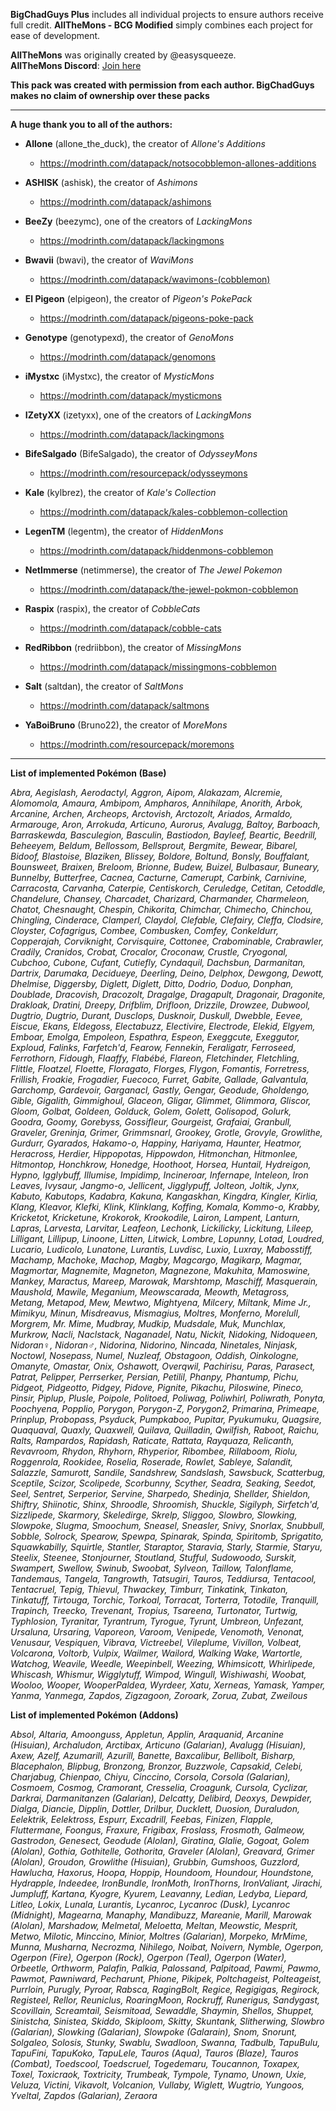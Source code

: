 **BigChadGuys Plus** includes all individual projects to ensure authors receive full credit. **AllTheMons - BCG Modified** simply combines each project for ease of development.

**AllTheMons** was originally created by @easysqueeze.  
**AllTheMons Discord**: [Join here](https://discord.gg/gddMDWX2nS)

**This pack was created with permission from each author. BigChadGuys makes no claim of ownership over these packs**

---

**A huge thank you to all of the authors:**

- **Allone** (allone_the_duck), the creator of _Allone's Additions_
  - https://modrinth.com/datapack/notsocobblemon-allones-additions
    
- **ASHISK** (ashisk), the creator of _Ashimons_
  - https://modrinth.com/datapack/ashimons
    
- **BeeZy** (beezymc), one of the creators of _LackingMons_
  - https://modrinth.com/datapack/lackingmons
    
- **Bwavii** (bwavi), the creator of _WaviMons_
  - https://modrinth.com/datapack/wavimons-(cobblemon)
    
- **El Pigeon** (elpigeon), the creator of _Pigeon's PokePack_
  - https://modrinth.com/datapack/pigeons-poke-pack
    
- **Genotype** (genotypexd), the creator of _GenoMons_
  - https://modrinth.com/datapack/genomons
 
- **iMystxc** (iMystxc), the creator of _MysticMons_
  - https://modrinth.com/datapack/mysticmons
    
- **IZetyXX** (izetyxx), one of the creators of _LackingMons_
  - https://modrinth.com/datapack/lackingmons
 
- **BifeSalgado** (BifeSalgado), the creator of _OdysseyMons_
  - https://modrinth.com/resourcepack/odysseymons
    
- **Kale** (kylbrez), the creator of _Kale's Collection_
  - https://modrinth.com/datapack/kales-cobblemon-collection

- **LegenTM** (legentm), the creator of _HiddenMons_
  - https://modrinth.com/datapack/hiddenmons-cobblemon
    
- **NetImmerse** (netimmerse), the creator of _The Jewel Pokemon_
  - https://modrinth.com/datapack/the-jewel-pokmon-cobblemon

- **Raspix** (raspix), the creator of _CobbleCats_
  - https://modrinth.com/datapack/cobble-cats
    
- **RedRibbon** (redriibbon), the creator of _MissingMons_
  - https://modrinth.com/datapack/missingmons-cobblemon

- **Salt** (saltdan), the creator of _SaltMons_
  - https://modrinth.com/datapack/saltmons
    
- **YaBoiBruno** (Bruno22), the creator of _MoreMons_
  - https://modrinth.com/resourcepack/moremons
    
---

**List of implemented Pokémon (Base)**

_Abra, Aegislash, Aerodactyl, Aggron, Aipom, Alakazam, Alcremie, Alomomola, Amaura, Ambipom, Ampharos, Annihilape, Anorith, Arbok, Arcanine, Archen, Archeops, Arctovish, Arctozolt, Ariados, Armaldo, Armarouge, Aron, Arrokuda, Articuno, Aurorus, Avalugg, Baltoy, Barboach, Barraskewda, Basculegion, Basculin, Bastiodon, Bayleef, Beartic, Beedrill, Beheeyem, Beldum, Bellossom, Bellsprout, Bergmite, Bewear, Bibarel, Bidoof, Blastoise, Blaziken, Blissey, Boldore, Boltund, Bonsly, Bouffalant, Bounsweet, Braixen, Breloom, Brionne, Budew, Buizel, Bulbasaur, Buneary, Bunnelby, Butterfree, Cacnea, Cacturne, Camerupt, Carbink, Carnivine, Carracosta, Carvanha, Caterpie, Centiskorch, Ceruledge, Cetitan, Cetoddle, Chandelure, Chansey, Charcadet, Charizard, Charmander, Charmeleon, Chatot, Chesnaught, Chespin, Chikorita, Chimchar, Chimecho, Chinchou, Chingling, Cinderace, Clamperl, Claydol, Clefable, Clefairy, Cleffa, Clodsire, Cloyster, Cofagrigus, Combee, Combusken, Comfey, Conkeldurr, Copperajah, Corviknight, Corvisquire, Cottonee, Crabominable, Crabrawler, Cradily, Cranidos, Crobat, Crocalor, Croconaw, Crustle, Cryogonal, Cubchoo, Cubone, Cufant, Cutiefly, Cyndaquil, Dachsbun, Darmanitan, Dartrix, Darumaka, Decidueye, Deerling, Deino, Delphox, Dewgong, Dewott, Dhelmise, Diggersby, Diglett, Diglett, Ditto, Dodrio, Doduo, Donphan, Doublade, Dracovish, Dracozolt, Dragalge, Dragapult, Dragonair, Dragonite, Drakloak, Dratini, Dreepy, Drifblim, Drifloon, Drizzile, Drowzee, Dubwool, Dugtrio, Dugtrio, Durant, Dusclops, Dusknoir, Duskull, Dwebble, Eevee, Eiscue, Ekans, Eldegoss, Electabuzz, Electivire, Electrode, Elekid, Elgyem, Emboar, Emolga, Empoleon, Espathra, Espeon, Exeggcute, Exeggutor, Exploud, Falinks, Farfetch'd, Fearow, Fennekin, Feraligatr, Ferroseed, Ferrothorn, Fidough, Flaaffy, Flabébé, Flareon, Fletchinder, Fletchling, Flittle, Floatzel, Floette, Floragato, Florges, Flygon, Fomantis, Forretress, Frillish, Froakie, Frogadier, Fuecoco, Furret, Gabite, Gallade, Galvantula, Garchomp, Gardevoir, Garganacl, Gastly, Gengar, Geodude, Gholdengo, Gible, Gigalith, Gimmighoul, Glaceon, Gligar, Glimmet, Glimmora, Gliscor, Gloom, Golbat, Goldeen, Golduck, Golem, Golett, Golisopod, Golurk, Goodra, Goomy, Gorebyss, Gossifleur, Gourgeist, Grafaiai, Granbull, Graveler, Greninja, Grimer, Grimmsnarl, Grookey, Grotle, Grovyle, Growlithe, Gurdurr, Gyarados, Hakamo-o, Happiny, Hariyama, Haunter, Heatmor, Heracross, Herdier, Hippopotas, Hippowdon, Hitmonchan, Hitmonlee, Hitmontop, Honchkrow, Honedge, Hoothoot, Horsea, Huntail, Hydreigon, Hypno, Igglybuff, Illumise, Impidimp, Incineroar, Infernape, Inteleon, Iron Leaves, Ivysaur, Jangmo-o, Jellicent, Jigglypuff, Jolteon, Joltik, Jynx, Kabuto, Kabutops, Kadabra, Kakuna, Kangaskhan, Kingdra, Kingler, Kirlia, Klang, Kleavor, Klefki, Klink, Klinklang, Koffing, Komala, Kommo-o, Krabby, Kricketot, Kricketune, Krokorok, Krookodile, Lairon, Lampent, Lanturn, Lapras, Larvesta, Larvitar, Leafeon, Lechonk, Lickilicky, Lickitung, Lileep, Lilligant, Lillipup, Linoone, Litten, Litwick, Lombre, Lopunny, Lotad, Loudred, Lucario, Ludicolo, Lunatone, Lurantis, Luvdisc, Luxio, Luxray, Mabosstiff, Machamp, Machoke, Machop, Magby, Magcargo, Magikarp, Magmar, Magmortar, Magnemite, Magneton, Magnezone, Makuhita, Mamoswine, Mankey, Maractus, Mareep, Marowak, Marshtomp, Maschiff, Masquerain, Maushold, Mawile, Meganium, Meowscarada, Meowth, Metagross, Metang, Metapod, Mew, Mewtwo, Mightyena, Milcery, Miltank, Mime Jr., Mimikyu, Minun, Misdreavus, Mismagius, Moltres, Monferno, Morelull, Morgrem, Mr. Mime, Mudbray, Mudkip, Mudsdale, Muk, Munchlax, Murkrow, Nacli, Naclstack, Naganadel, Natu, Nickit, Nidoking, Nidoqueen, Nidoran♀, Nidoran♂, Nidorina, Nidorino, Nincada, Ninetales, Ninjask, Noctowl, Nosepass, Numel, Nuzleaf, Obstagoon, Oddish, Oinkologne, Omanyte, Omastar, Onix, Oshawott, Overqwil, Pachirisu, Paras, Parasect, Patrat, Pelipper, Perrserker, Persian, Petilil, Phanpy, Phantump, Pichu, Pidgeot, Pidgeotto, Pidgey, Pidove, Pignite, Pikachu, Piloswine, Pineco, Pinsir, Piplup, Plusle, Poipole, Politoed, Poliwag, Poliwhirl, Poliwrath, Ponyta, Poochyena, Popplio, Porygon, Porygon-Z, Porygon2, Primarina, Primeape, Prinplup, Probopass, Psyduck, Pumpkaboo, Pupitar, Pyukumuku, Quagsire, Quaquaval, Quaxly, Quaxwell, Quilava, Quilladin, Qwilfish, Raboot, Raichu, Ralts, Rampardos, Rapidash, Raticate, Rattata, Rayquaza, Relicanth, Revavroom, Rhydon, Rhyhorn, Rhyperior, Ribombee, Rillaboom, Riolu, Roggenrola, Rookidee, Roselia, Roserade, Rowlet, Sableye, Salandit, Salazzle, Samurott, Sandile, Sandshrew, Sandslash, Sawsbuck, Scatterbug, Sceptile, Scizor, Scolipede, Scorbunny, Scyther, Seadra, Seaking, Seedot, Seel, Sentret, Serperior, Servine, Sharpedo, Shedinja, Shellder, Shieldon, Shiftry, Shiinotic, Shinx, Shroodle, Shroomish, Shuckle, Sigilyph, Sirfetch'd, Sizzlipede, Skarmory, Skeledirge, Skrelp, Sliggoo, Slowbro, Slowking, Slowpoke, Slugma, Smoochum, Sneasel, Sneasler, Snivy, Snorlax, Snubbull, Sobble, Solrock, Spearow, Spewpa, Spinarak, Spinda, Spiritomb, Sprigatito, Squawkabilly, Squirtle, Stantler, Staraptor, Staravia, Starly, Starmie, Staryu, Steelix, Steenee, Stonjourner, Stoutland, Stufful, Sudowoodo, Surskit, Swampert, Swellow, Swinub, Swoobat, Sylveon, Taillow, Talonflame, Tandemaus, Tangela, Tangrowth, Tatsugiri, Tauros, Teddiursa, Tentacool, Tentacruel, Tepig, Thievul, Thwackey, Timburr, Tinkatink, Tinkaton, Tinkatuff, Tirtouga, Torchic, Torkoal, Torracat, Torterra, Totodile, Tranquill, Trapinch, Treecko, Trevenant, Tropius, Tsareena, Turtonator, Turtwig, Typhlosion, Tyranitar, Tyrantrum, Tyrogue, Tyrunt, Umbreon, Unfezant, Ursaluna, Ursaring, Vaporeon, Varoom, Venipede, Venomoth, Venonat, Venusaur, Vespiquen, Vibrava, Victreebel, Vileplume, Vivillon, Volbeat, Volcarona, Voltorb, Vulpix, Wailmer, Wailord, Walking Wake, Wartortle, Watchog, Weavile, Weedle, Weepinbell, Weezing, Whimsicott, Whirlipede, Whiscash, Whismur, Wigglytuff, Wimpod, Wingull, Wishiwashi, Woobat, Wooloo, Wooper, WooperPaldea, Wyrdeer, Xatu, Xerneas, Yamask, Yamper, Yanma, Yanmega, Zapdos, Zigzagoon, Zoroark, Zorua, Zubat, Zweilous_

**List of implemented Pokémon (Addons)**

_Absol, Altaria, Amoonguss, Appletun, Applin, Araquanid, Arcanine (Hisuian), Archaludon, Arctibax, Articuno (Galarian), Avalugg (Hisuian), Axew, Azelf, Azumarill, Azurill, Banette, Baxcalibur, Bellibolt, Bisharp, Blacephalon, Blipbug, Bronzong, Bronzor, Buzzwole, Capsakid, Celebi, Charjabug, Chienpao, Chiyu, Cinccino, Corsola, Corsola (Galarian), Cosmoem, Cosmog, Cramorant, Cresselia, Croagunk, Cursola, Cyclizar, Darkrai, Darmanitanzen (Galarian), Delcatty, Delibird, Deoxys, Dewpider, Dialga, Diancie, Dipplin, Dottler, Drilbur, Ducklett, Duosion, Duraludon, Eelektrik, Eelektross, Espurr, Excadrill, Feebas, Finizen, Flapple, Fluttermane, Foongus, Fraxure, Frigibax, Froslass, Frosmoth, Galmeow, Gastrodon, Genesect, Geodude (Alolan), Giratina, Glalie, Gogoat, Golem (Alolan), Gothia, Gothitelle, Gothorita, Graveler (Alolan), Greavard, Grimer (Alolan), Groudon, Growlithe (Hisuian), Grubbin, Gumshoos, Guzzlord, Hawlucha, Haxorus, Hoopa, Hoppip, Houndoom, Houndour, Houndstone, Hydrapple, Indeedee, IronBundle, IronMoth, IronThorns, IronValiant, Jirachi, Jumpluff, Kartana, Kyogre, Kyurem, Leavanny, Ledian, Ledyba, Liepard, Litleo, Lokix, Lunala, Lurantis, Lycanroc, Lycanroc (Dusk), Lycanroc (Midnight), Magearna, Manaphy, Mandibuzz, Mareanie, Marill, Marowak (Alolan), Marshadow, Melmetal, Meloetta, Meltan, Meowstic, Mesprit, Metwo, Milotic, Minccino, Minior, Moltres (Galarian), Morpeko, MrMime, Munna, Musharna, Necrozma, Nihilego, Noibat, Noivern, Nymble, Ogerpon, Ogerpon (Fire), Ogerpon (Rock), Ogerpon (Teal), Ogerpon (Water), Orbeetle, Orthworm, Palafin, Palkia, Palossand, Palpitoad, Pawmi, Pawmo, Pawmot, Pawniward, Pecharunt, Phione, Pikipek, Poltchageist, Polteageist, Purrloin, Purugly, Pyroar, Rabsca, RagingBolt, Regice, Regigigas, Regirock, Registeel, Rellor, Reuniclus, RoaringMoon, Rockruff, Runerigus, Sandygast, Scovillain, Screamtail, Seismitoad, Sewaddle, Shaymin, Shellos, Shuppet, Sinistcha, Sinistea, Skiddo, Skiploom, Skitty, Skuntank, Slitherwing, Slowbro (Galarian), Slowking (Galarian), Slowpoke (Galarain), Snom, Snorunt, Solgaleo, Solosis, Stunky, Swablu, Swadloon, Swanna, Tadbulb, TapuBulu, TapuFini, TapuKoko, TapuLele, Tauros (Aqua), Tauros (Blaze), Tauros (Combat), Toedscool, Toedscruel, Togedemaru, Toucannon, Toxapex, Toxel, Toxicraok, Toxtricity, Trumbeak, Tympole, Tynamo, Unown, Uxie, Veluza, Victini, Vikavolt, Volcanion, Vullaby, Wiglett, Wugtrio, Yungoos, Yveltal, Zapdos (Galarian), Zeraora_
